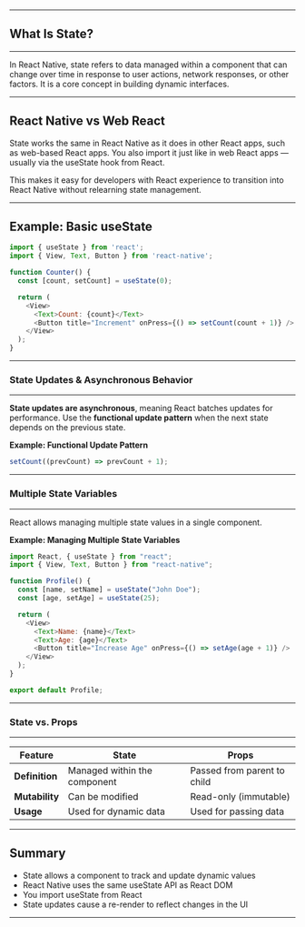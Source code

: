 <br>

---

## What Is State?

---

In React Native, state refers to data managed within a component that can change over time in response to user actions, network responses, or other factors. It is a core concept in building dynamic interfaces.

---

## React Native vs Web React

State works the same in React Native as it does in other React apps, such as web-based React apps. You also import it just like in web React apps — usually via the <span class="codeSnip">useState</span> hook from React.

This makes it easy for developers with React experience to transition into React Native without relearning state management.

---

## Example: Basic useState

```js
import { useState } from 'react';
import { View, Text, Button } from 'react-native';

function Counter() {
  const [count, setCount] = useState(0);

  return (
    <View>
      <Text>Count: {count}</Text>
      <Button title="Increment" onPress={() => setCount(count + 1)} />
    </View>
  );
}
```

---

### **State Updates & Asynchronous Behavior**
---

**State updates are asynchronous**, meaning React batches updates for performance.
Use the **functional update pattern** when the next state depends on the previous state.

**Example: Functional Update Pattern**

```js
setCount((prevCount) => prevCount + 1);
```

---
### **Multiple State Variables**
---
React allows managing multiple state values in a single component.

**Example: Managing Multiple State Variables**

```js
import React, { useState } from "react";
import { View, Text, Button } from "react-native";

function Profile() {
  const [name, setName] = useState("John Doe");
  const [age, setAge] = useState(25);

  return (
    <View>
      <Text>Name: {name}</Text>
      <Text>Age: {age}</Text>
      <Button title="Increase Age" onPress={() => setAge(age + 1)} />
    </View>
  );
}

export default Profile;
```

---
### **State vs. Props**
---

<table class="notesTable">
    <thead>
        <tr class="tableHeader">
            <th class="tableCellHeader">Feature</th>
            <th class="tableCellHeader">State</th>
            <th class="tableCellHeader">Props</th>
        </tr>
    </thead>
    <tbody>
        <tr class="tableRow">
            <td class="tableCell"><strong>Definition</strong></td>
            <td class="tableCell">Managed within the component</td>
            <td class="tableCell">Passed from parent to child</td>
        </tr>
        <tr class="tableRow">
            <td class="tableCell"><strong>Mutability</strong></td>
            <td class="tableCell">Can be modified</td>
            <td class="tableCell">Read-only (immutable)</td>
        </tr>
        <tr class="tableRow">
            <td class="tableCell"><strong>Usage</strong></td>
            <td class="tableCell">Used for dynamic data</td>
            <td class="tableCell">Used for passing data</td>
        </tr>
    </tbody>
</table>

---

## Summary

- State allows a component to track and update dynamic values
- React Native uses the same <span class="codeSnip">useState</span> API as React DOM
- You import <span class="codeSnip">useState</span> from React
- State updates cause a re-render to reflect changes in the UI

---
